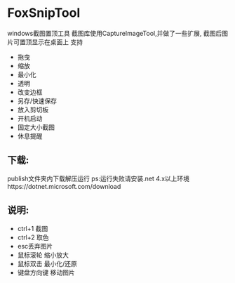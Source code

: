 # FoxSnipTool
windows截图置顶工具
截图库使用CaptureImageTool,并做了一些扩展,
截图后图片可置顶显示在桌面上
支持
- 拖曳
- 缩放
- 最小化
- 透明
- 改变边框
- 另存/快速保存
- 放入剪切板
- 开机启动
- 固定大小截图
- 休息提醒


## 下载:
publish文件夹内下载解压运行
ps:运行失败请安装.net 4.x以上环境https://dotnet.microsoft.com/download


## 说明:
- ctrl+1 截图
- ctrl+2 取色
- esc丢弃图片
- 鼠标滚轮 缩小放大
- 鼠标双击 最小化/还原
- 键盘方向键 移动图片
